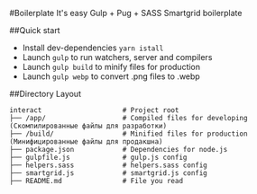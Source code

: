 #Boilerplate It's easy Gulp + Pug + SASS Smartgrid boilerplate

##Quick start

* Install dev-dependencies `yarn istall`
* Launch `gulp` to run watchers, server and compilers
* Launch `gulp build` to minify files for production
* Launch `gulp webp` to convert .png files to .webp

##Directory Layout

	interact                    # Project root
	├── /app/                   # Compiled files for developing (Скомпилированные файлы для разработки)
	├── /build/                 # Minified files for production (Минифицированные файлы для продакшна)
	├── package.json            # Dependencies for node.js
	├── gulpfile.js             # gulp.js config
	├── helpers.sass            # helpers.sass config
	├── smartgrid.js            # smartgrid.js config
	├── README.md               # File you read
